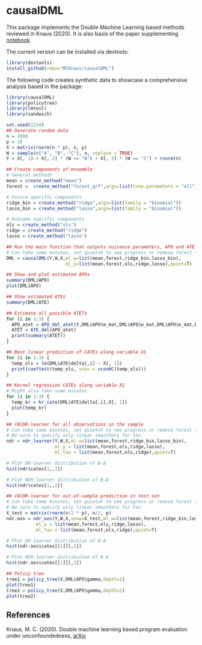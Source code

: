 # causalDML
This package implements the Double Machine Learning based methods reviewed in Knaus (2020).
It is also basis of the paper supplementing [notebook](https://mcknaus.github.io/assets/code/Notebook_DML_ALMP_MCK2020.html).

The current version can be installed via devtools:

```R
library(devtools)
install_github(repo="MCKnaus/causalDML")
```

The following code creates synthetic data to showcase a comprehensive analysis based in the package:

```R
library(causalDML)
library(policytree)
library(lmtest)
library(sandwich)

set.seed(1234)
## Generate random data
n = 2000
p = 10
X = matrix(rnorm(n * p), n, p)
W = sample(c("A", "B", "C"), n, replace = TRUE)
Y = X[, 1] + X[, 2] * (W == "B") + X[, 3] * (W == "C") + rnorm(n)

## Create components of ensemble
# General methods
mean = create_method("mean")
forest =  create_method("forest_grf",args=list(tune.parameters = "all"))

# Pscore specific components
ridge_bin = create_method("ridge",args=list(family = "binomial"))
lasso_bin = create_method("lasso",args=list(family = "binomial"))

# Outcome specific components
ols = create_method("ols")
ridge = create_method("ridge")
lasso = create_method("lasso")

## Run the main function that outputs nuisance parameters, APO and ATE
# Can take some minutes, set quiet=F to see progress or remove forest to speed up
DML = causalDML(Y,W,X,ml_w=list(mean,forest,ridge_bin,lasso_bin),
                      ml_y=list(mean,forest,ols,ridge,lasso),quiet=T)

## Show and plot estimated APOs
summary(DML$APO)
plot(DML$APO)

## Show estimated ATEs
summary(DML$ATE)

## Estimate all possible ATETs
for (i in 1:3) {
  APO_atet = APO_dml_atet(Y,DML$APO$m_mat,DML$APO$w_mat,DML$APO$e_mat,DML$APO$cf_mat,treated=i)
  ATET = ATE_dml(APO_atet)
  print(summary(ATET))
}

## Best linear prediction of CATEs along variable X1
for (i in 1:3) {
  temp_ols = lm(DML$ATE$delta[,i] ~ X[, 1])
  print(coeftest(temp_ols, vcov = vcovHC(temp_ols)))
}

## Kernel regression CATEs along variable X1
# Might also take some minutes
for (i in 1:3) {
  temp_kr = kr_cate(DML$ATE$delta[,i],X[, 1])
  plot(temp_kr)
}

## (N)DR-learner for all observations in the sample
# Can take some minutes, set quiet=F to see progress or remove forest to speed up
# Be sure to specify only linear smoothers for tau
ndr = ndr_learner(Y,W,X,ml_w=list(mean,forest,ridge_bin,lasso_bin),
                  ml_y = list(mean,forest,ols,ridge,lasso),
                  ml_tau = list(mean,forest,ols,ridge),quiet=T)

# Plot DR-learner distribution of B-A
hist(ndr$cates[1,,1])

# Plot NDR-learner distribution of B-A
hist(ndr$cates[1,,2])

## (N)DR-learner for out-of-sample prediction in test set
# Can take some minutes, set quiet=F to see progress or remove forest to speed up
# Be sure to specify only linear smoothers for tau
X_test = matrix(rnorm(n/2 * p), n/2, p)
ndr.oos = ndr_oos(Y,W,X,xnew=X_test,ml_w=list(mean,forest,ridge_bin,lasso_bin),
           ml_y = list(mean,forest,ols,ridge,lasso),
           ml_tau = list(mean,forest,ols,ridge),quiet=T)

# Plot DR-learner distribution of B-A
hist(ndr.oos$cates[[1]][,1])

# Plot NDR-learner distribution of B-A
hist(ndr.oos$cates[[1]][,2])

## Policy tree
tree1 = policy_tree(X,DML$APO$gamma,depth=1)
plot(tree1)
tree2 = policy_tree(X,DML$APO$gamma,depth=2)
plot(tree2)
```

## References

Knaus, M. C. (2020). Double machine learning based program evaluation under unconfoundedness, [arXiv](https://arxiv.org/abs/2003.03191)

